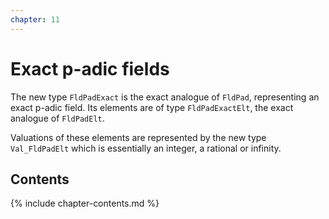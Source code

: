 ```yaml
---
chapter: 11
---
```


# Exact p-adic fields

The new type `FldPadExact` is the exact analogue of `FldPad`, representing an exact p-adic field. Its elements are of type `FldPadExactElt`, the exact analogue of `FldPadElt`.

Valuations of these elements are represented by the new type `Val_FldPadElt` which is essentially an integer, a rational or infinity.

## Contents

{% include chapter-contents.md %}
